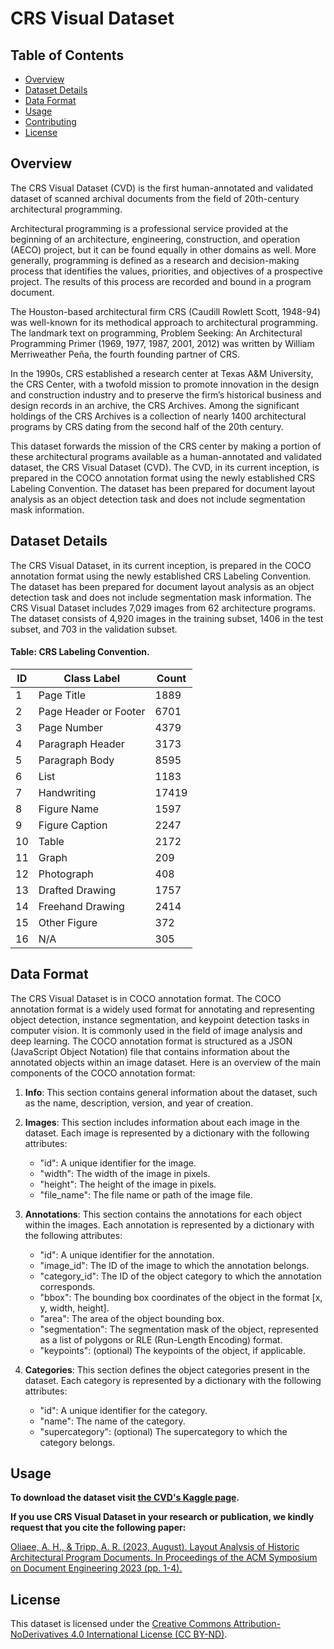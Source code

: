 # CRS Visual Dataset

## Table of Contents
- [Overview](#overview)
- [Dataset Details](#dataset-details)
- [Data Format](#data-format)
- [Usage](#usage)
- [Contributing](#contributing)
- [License](#license)

## Overview

<p>The CRS Visual Dataset (CVD) is the first human-annotated and validated dataset of scanned archival documents from the field of 20th-century architectural programming. </p>
<p>Architectural programming is a professional service provided at the beginning of an architecture, engineering, construction, and operation (AECO) project, but it can be found equally in other domains as well. More generally, programming is defined as a research and decision-making process that identifies the values, priorities, and objectives of a prospective project. The results of this process are recorded and bound in a program document.</p>
<p>The Houston-based architectural firm CRS (Caudill Rowlett Scott, 1948-94) was well-known for its methodical approach to architectural programming. The landmark text on programming, Problem Seeking: An Architectural Programming Primer (1969, 1977, 1987, 2001, 2012) was written by William Merriweather Peña, the fourth founding partner of CRS.</p>
<p>In the 1990s, CRS established a research center at Texas A&M University, the CRS Center, with a twofold mission to promote innovation in the design and construction industry and to preserve the firm’s historical business and design records in an archive, the CRS Archives. Among the significant holdings of the CRS Archives is a collection of nearly 1400 architectural programs by CRS dating from the second half of the 20th century.</p>
<p>This dataset forwards the mission of the CRS center by making a portion of these architectural programs available as a human-annotated and validated dataset, the CRS Visual Dataset (CVD). The CVD, in its current inception, is prepared in the COCO annotation format using the newly established CRS Labeling Convention. The dataset has been prepared for document layout analysis as an object detection task and does not include segmentation mask information.</p>


## Dataset Details

The CRS Visual Dataset, in its current inception, is prepared in the COCO annotation format using the newly established CRS Labeling Convention. The dataset has been prepared for document layout analysis as an object detection task and does not include segmentation mask information. The CRS Visual Dataset includes 7,029 images from 62 architecture programs. The dataset consists of 4,920 images in the training subset, 1406 in the test subset, and 703 in the validation subset.

#### Table: CRS Labeling Convention.

| ID | Class Label | Count |
| --- | --- | --- |
| 1 | Page Title | 1889  |
| 2 | Page Header or Footer | 6701  |
| 3 | Page Number | 4379  |
| 4 | Paragraph Header | 3173  |
| 5 | Paragraph Body | 8595  |
| 6 | List | 1183  |
| 7 | Handwriting | 17419 |
| 8 | Figure Name | 1597  |
| 9 | Figure Caption | 2247  |
| 10 | Table | 2172  |
| 11 | Graph | 209  |
| 12 | Photograph | 408  |
| 13| Drafted Drawing | 1757  |
| 14 | Freehand Drawing | 2414  |
| 15 | Other Figure | 372
| 16 | N/A | 305



## Data Format

The CRS Visual Dataset is in COCO annotation format. The COCO annotation format is a widely used format for annotating and representing object detection, instance segmentation, and keypoint detection tasks in computer vision. It is commonly used in the field of image analysis and deep learning. The COCO annotation format is structured as a JSON (JavaScript Object Notation) file that contains information about the annotated objects within an image dataset. Here is an overview of the main components of the COCO annotation format:

1. **Info**: This section contains general information about the dataset, such as the name, description, version, and year of creation.

2. **Images**: This section includes information about each image in the dataset. Each image is represented by a dictionary with the following attributes:
   - "id": A unique identifier for the image.
   - "width": The width of the image in pixels.
   - "height": The height of the image in pixels.
   - "file_name": The file name or path of the image file.

3. **Annotations**: This section contains the annotations for each object within the images. Each annotation is represented by a dictionary with the following attributes:
   - "id": A unique identifier for the annotation.
   - "image_id": The ID of the image to which the annotation belongs.
   - "category_id": The ID of the object category to which the annotation corresponds.
   - "bbox": The bounding box coordinates of the object in the format [x, y, width, height].
   - "area": The area of the object bounding box.
   - "segmentation": The segmentation mask of the object, represented as a list of polygons or RLE (Run-Length Encoding) format.
   - "keypoints": (optional) The keypoints of the object, if applicable.

4. **Categories**: This section defines the object categories present in the dataset. Each category is represented by a dictionary with the following attributes:
   - "id": A unique identifier for the category.
   - "name": The name of the category.
   - "supercategory": (optional) The supercategory to which the category belongs.


## Usage

**To download the dataset visit [the CVD's Kaggle page](https://www.kaggle.com/datasets/crsresearch/crs-visual-dataset-2).**

**If you use CRS Visual Dataset in your research or publication, we kindly request that you cite the following paper:**

[Oliaee, A. H., & Tripp, A. R. (2023, August). Layout Analysis of Historic Architectural Program Documents. In Proceedings of the ACM Symposium on Document Engineering 2023 (pp. 1-4).](https://dl.acm.org/doi/abs/10.1145/3573128.3609339)


## License

This dataset is licensed under the [Creative Commons Attribution-NoDerivatives 4.0 International License (CC BY-ND)](LICENSE.md).

